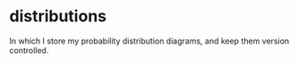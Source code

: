 # distributions

In which I store my probability distribution diagrams, and keep them version controlled.
